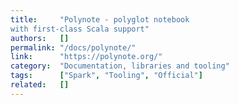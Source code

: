```yaml
---
title:     "Polynote - polyglot notebook
with first-class Scala support"
authors:   []
permalink: "/docs/polynote/"
link:      "https://polynote.org/"
category:  "Documentation, libraries and tooling"
tags:      ["Spark", "Tooling", "Official"]
related:   []
---
```

